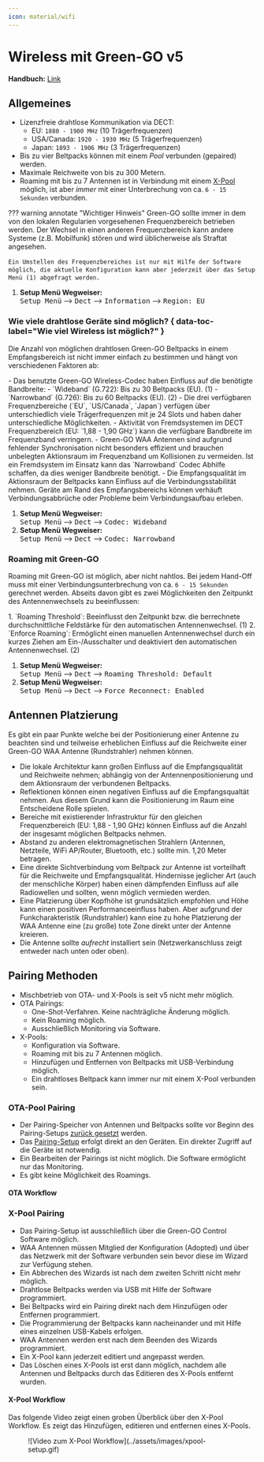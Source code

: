 ```yaml
---
icon: material/wifi
---
```

# Wireless mit Green-GO v5

**Handbuch:** [Link](https://manual.greengoconnect.com/en/guides/wirelessx/)

## Allgemeines

- Lizenzfreie drahtlose Kommunikation via DECT:
    - EU: `1880 - 1900 MHz` (10 Trägerfrequenzen)
    - USA/Canada: `1920 - 1930 MHz` (5 Trägerfrequenzen)
    - Japan: `1893 - 1906 MHz` (3 Trägerfrequenzen)
- Bis zu vier Beltpacks können mit einem _Pool_ verbunden (gepaired) werden.
- Maximale Reichweite von bis zu 300 Metern.
- Roaming mit bis zu 7 Antennen ist in Verbindung mit einem [X-Pool](#x-pool-pairing) möglich, ist aber _immer_ mit einer Unterbrechung von ca. `6 - 15 Sekunden` verbunden.

??? warning annotate "Wichtiger Hinweis"
    Green-GO sollte immer in dem von den lokalen Regularien vorgesehenen Frequenzbereich betrieben werden. Der Wechsel in einen anderen Frequenzbereich kann andere Systeme (z.B. Mobilfunk) stören und wird üblicherweise als Straftat angesehen.
    
    Ein Umstellen des Frequenzbereiches ist nur mit Hilfe der Software möglich, die aktuelle Konfiguration kann aber jederzeit über das Setup Menü (1) abgefragt werden.

1. **Setup Menü Wegweiser:**<br><kbd>Setup Menü</kbd> --> <kbd>Dect</kbd> --> <kbd>Information</kbd> --> <kbd>Region: EU</kbd>

### Wie viele drahtlose Geräte sind möglich? { data-toc-label="Wie viel Wireless ist möglich?" }

Die Anzahl von möglichen drahtlosen Green-GO Beltpacks in einem Empfangsbereich ist nicht immer einfach zu bestimmen und hängt von verschiedenen Faktoren ab:

<div class="annotate" markdown>
- Das benutzte Green-GO Wireless-Codec haben Einfluss auf die benötigte Bandbreite:
    - `Wideband` (G.722): Bis zu 30 Beltpacks (EU). (1)
    - `Narrowband` (G.726): Bis zu 60 Beltpacks (EU). (2)
- Die drei verfügbaren Frequenzbereiche (`EU`, `US/Canada`, `Japan`) verfügen über unterschiedlich viele Trägerfrequenzen mit je 24 Slots und haben daher unterschiedliche Möglichkeiten.
- Aktivität von Fremdsystemen im DECT Frequenzbereich (EU: `1,88 - 1,90 GHz`) kann die verfügbare Bandbreite im Frequenzband verringern.
- Green-GO WAA Antennen sind aufgrund fehlender Synchronisation nicht besonders effizient und brauchen unbelegten Aktionsraum im Frequenzband um Kollisionen zu vermeiden. Ist ein Fremdsystem im Einsatz kann das `Narrowband` Codec Abhilfe schaffen, da dies weniger Bandbreite benötigt.
- Die Empfangsqualität im Aktionsraum der Beltpacks kann Einfluss auf die Verbindungsstabilität nehmen. Geräte am Rand des Empfangsbereichs können verhäuft Verbindungsabbrüche oder Probleme beim Verbindungsaufbau erleben. 
</div>

1. **Setup Menü Wegweiser:**<br><kbd>Setup Menü</kbd> --> <kbd>Dect</kbd> --> <kbd>Codec: Wideband</kbd>
2. **Setup Menü Wegweiser:**<br><kbd>Setup Menü</kbd> --> <kbd>Dect</kbd> --> <kbd>Codec: Narrowband</kbd>

### Roaming mit Green-GO

Roaming mit Green-GO ist möglich, aber nicht nahtlos. Bei jedem Hand-Off muss mit einer Verbindungsunterbrechung von ca. `6 - 15 Sekunden` gerechnet werden. Abseits davon gibt es zwei Möglichkeiten den Zeitpunkt des Antennenwechsels zu beeinflussen:

<div class="annotate" markdown>
1. `Roaming Threshold`: Beeinflusst den Zeitpunkt bzw. die berrechnete durchschnittliche Feldstärke für den automatischen Antennenwechsel. (1)
2. `Enforce Roaming`: Ermöglicht einen manuellen Antennenwechsel durch ein kurzes Ziehen am Ein-/Ausschalter und deaktiviert den automatischen Antennenwechsel. (2)
</div>

1. **Setup Menü Wegweiser:**<br><kbd>Setup Menü</kbd> --> <kbd>Dect</kbd> --> <kbd>Roaming Threshold: Default</kbd>
2. **Setup Menü Wegweiser:**<br><kbd>Setup Menü</kbd> --> <kbd>Dect</kbd> --> <kbd>Force Reconnect: Enabled</kbd>

## Antennen Platzierung

Es gibt ein paar Punkte welche bei der Positionierung einer Antenne zu beachten sind und teilweise erheblichen Einfluss auf die Reichweite einer Green-GO WAA Antenne (Rundstrahler) nehmen können. 

- Die lokale Architektur kann großen Einfluss auf die Empfangsqualität und Reichweite nehmen; abhängig von der Antennenpositionierung und dem Aktionsraum der verbundenen Beltpacks.
- Reflektionen können einen negativen Einfluss auf die Empfangsqualtät nehmen. Aus diesem Grund kann die Positionierung im Raum eine Entscheidene Rolle spielen.
- Bereiche mit existierender Infrastruktur für den gleichen Frequenzbereich (EU: 1,88 - 1,90 GHz) können Einfluss auf die Anzahl der insgesamt möglichen Beltpacks nehmen.
- Abstand zu anderen elektromagnetischen Strahlern (Antennen, Netzteile, WiFi AP/Router, Bluetooth, etc.) sollte min. 1,20 Meter betragen.
- Eine direkte Sichtverbindung vom Beltpack zur Antenne ist vorteilhaft für die Reichweite und Empfangsqualität. Hindernisse jeglicher Art (auch der menschliche Körper) haben einen dämpfenden Einfluss auf alle Radiowellen und sollten, wenn möglich vermieden werden.
- Eine Platzierung über Kopfhöhe ist grundsätzlich empfohlen und Höhe kann einen positiven Performanceeinfluss haben. Aber aufgrund der Funkcharakteristik (Rundstrahler) kann eine zu hohe Platzierung der WAA Antenne eine (zu große) tote Zone direkt unter der Antenne kreieren.
- Die Antenne sollte _aufrecht_ installiert sein (Netzwerkanschluss zeigt entweder nach unten oder oben).

## Pairing Methoden

- Mischbetrieb von OTA- und X-Pools is seit v5 nicht mehr möglich.
- OTA Pairings:
    - One-Shot-Verfahren. Keine nachträgliche Änderung möglich.
    - Kein Roaming möglich.
    - Ausschließlich Monitoring via Software.
- X-Pools:
    - Konfiguration via Software.
    - Roaming mit bis zu 7 Antennen möglich.
    - Hinzufügen und Entfernen von Beltpacks mit USB-Verbindung möglich.
    - Ein drahtloses Beltpack kann immer nur mit einem X-Pool verbunden sein.

### OTA-Pool Pairing

- Der Pairing-Speicher von Antennen und Beltpacks sollte vor Beginn des Pairing-Setups [zurück gesetzt](https://manual.greengoconnect.com/en/guides/wirelessx/#device-preparations) werden.
- Das [Pairing-Setup](https://manual.greengoconnect.com/en/guides/wirelessx/#ad-hock-over-the-air-pairings) erfolgt direkt an den Geräten. Ein direkter Zugriff auf die Geräte ist notwendig.
- Ein Bearbeiten der Pairings ist nicht möglich. Die Software ermöglicht nur das Monitoring.
- Es gibt keine Möglichkeit des Roamings.

#### OTA Workflow

### X-Pool Pairing

- Das Pairing-Setup ist ausschließlich über die Green-GO Control Software möglich.
- WAA Antennen müssen Mitglied der Konfiguration (Adopted) und über das Netzwerk mit der Software verbunden sein bevor diese im Wizard zur Verfügung stehen.
- Ein Abbrechen des Wizards ist nach dem zweiten Schritt nicht mehr möglich.
- Drahtlose Beltpacks werden via USB mit Hilfe der Software programmiert.
- Bei Beltpacks wird ein Pairing direkt nach dem Hinzufügen oder Entfernen programmiert.
- Die Programmierung der Beltpacks kann nacheinander und mit Hilfe eines einzelnen USB-Kabels erfolgen.
- WAA Antennen werden erst nach dem Beenden des Wizards programmiert.
- Ein X-Pool kann jederzeit editiert und angepasst werden.
- Das Löschen eines X-Pools ist erst dann möglich, nachdem alle Antennen und Beltpacks durch das Editieren des X-Pools entfernt wurden.

#### X-Pool Workflow

Das folgende Video zeigt einen groben Überblick über den X-Pool Workflow. Es zeigt das Hinzufügen, editieren und entfernen eines X-Pools.

<figure markdown>
![Video zum X-Pool Workflow](../assets/images/xpool-setup.gif)
</figure>